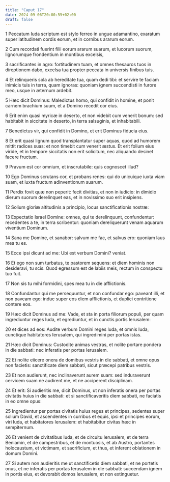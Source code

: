 ```yaml
---
title: "Caput 17"
date: 2024-09-06T20:00:55+02:00
draft: false
---
```



1 Peccatum Iuda scriptum est stylo ferreo in ungue adamantino, exaratum super latitudinem cordis eorum, et in cornibus ararum eorum.

2 Cum recordati fuerint filii eorum ararum suarum, et lucorum suorum, lignorumque frondentium in montibus excelsis,

3 sacrificantes in agro: fortitudinem tuam, et omnes thesauros tuos in direptionem dabo, excelsa tua propter peccata in universis finibus tuis.

4 Et relinqueris sola ab hereditate tua, quam dedi tibi: et servire te faciam inimicis tuis in terra, quam ignoras: quoniam ignem succendisti in furore meo, usque in æternum ardebit.

5 Hæc dicit Dominus: Maledictus homo, qui confidit in homine, et ponit carnem brachium suum, et a Domino recedit cor eius.

6 Erit enim quasi myricæ in deserto, et non videbit cum venerit bonum: sed habitabit in siccitate in deserto, in terra salsuginis, et inhabitabili.

7 Benedictus vir, qui confidit in Domino, et erit Dominus fiducia eius.

8 Et erit quasi lignum quod transplantatur super aquas, quod ad humorem mittit radices suas: et non timebit cum venerit æstus. Et erit folium eius viride, et in tempore siccitatis non erit solicitum, nec aliquando desinet facere fructum.

9 Pravum est cor omnium, et inscrutabile: quis cognoscet illud?

10 Ego Dominus scrutans cor, et probans renes: qui do unicuique iuxta viam suam, et iuxta fructum adinventionum suarum.

11 Perdix fovit quæ non peperit: fecit divitias, et non in iudicio: in dimidio dierum suorum derelinquet eas, et in novissimo suo erit insipiens.

12 Solium gloriæ altitudinis a principio, locus sanctificationis nostræ:

13 Expectatio Israel Domine: omnes, qui te derelinquunt, confundentur: recedentes a te, in terra scribentur: quoniam dereliquerunt venam aquarum viventium Dominum.

14 Sana me Domine, et sanabor: salvum me fac, et salvus ero: quoniam laus mea tu es.

15 Ecce ipsi dicunt ad me: Ubi est verbum Domini? veniat.

16 Et ego non sum turbatus, te pastorem sequens: et diem hominis non desideravi, tu scis. Quod egressum est de labiis meis, rectum in conspectu tuo fuit.

17 Non sis tu mihi formidini, spes mea tu in die afflictionis.

18 Confundantur qui me persequuntur, et non confundar ego: paveant illi, et non paveam ego: induc super eos diem afflictionis, et duplici contritione contere eos.

19 Hæc dicit Dominus ad me: Vade, et sta in porta filiorum populi, per quam ingrediuntur reges Iuda, et egrediuntur, et in cunctis portis Ierusalem:

20 et dices ad eos: Audite verbum Domini reges Iuda, et omnis Iuda, cunctique habitatores Ierusalem, qui ingredimini per portas istas.

21 Hæc dicit Dominus: Custodite animas vestras, et nolite portare pondera in die sabbati: nec inferatis per portas Ierusalem.

22 Et nolite eiicere onera de domibus vestris in die sabbati, et omne opus non facietis: sanctificate diem sabbati, sicut præcepi patribus vestris.

23 Et non audierunt, nec inclinaverunt aurem suam: sed induraverunt cervicem suam ne audirent me, et ne acciperent disciplinam.

24 Et erit: Si audieritis me, dicit Dominus, ut non inferatis onera per portas civitatis huius in die sabbati: et si sanctificaveritis diem sabbati, ne faciatis in eo omne opus:

25 Ingredientur per portas civitatis huius reges et principes, sedentes super solium David, et ascendentes in curribus et equis, ipsi et principes eorum, viri Iuda, et habitatores Ierusalem: et habitabitur civitas hæc in sempiternum.

26 Et venient de civitatibus Iuda, et de circuitu Ierusalem, et de terra Beniamin, et de campestribus, et de montuosis, et ab Austro, portantes holocaustum, et victimam, et sacrificium, et thus, et inferent oblationem in domum Domini.

27 Si autem non audieritis me ut sanctificetis diem sabbati, et ne portetis onus, et ne inferatis per portas Ierusalem in die sabbati: succendam ignem in portis eius, et devorabit domos Ierusalem, et non extinguetur.

